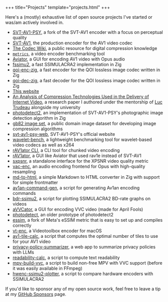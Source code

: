 +++
title="Projects"
template="projects.html"
+++

Here's a (mostly) exhaustive list of open source projects I've started or was/am actively involved in.

- [SVT-AV1-PSY](https://svt-av1-psy.com/), a fork of the SVT-AV1 encoder with a focus on perceptual quality
- [SVT-AV1](https://gitlab.com/AOMediaCodec/SVT-AV1/), the production encoder for the AV1 video codec
- [The Codec Wiki](https://wiki.x266.mov/), a public resource for digital compression knowledge
- [`metrics`](https://github.com/psy-ex/metrics), a video encoder benchmarking tool
- [Aviator](https://github.com/gianni-rosato/aviator), a GUI for encoding AV1 video with Opus audio
- [fssimu2](https://github.com/gianni-rosato/fssimu2), a fast SSIMULACRA2 implementation in Zig
- [qoi-enc-zig](https://github.com/gianni-rosato/qoi-enc-zig), a fast encoder for the QOI lossless image codec written in Zig
- [qoi-dec-zig](https://github.com/gianni-rosato/qoi-dec-zig), a fast decoder for the QOI lossless image codec written in Zig
- [This website](https://github.com/gianni-rosato/www)
- [An Analysis of Compression Technologies Used in the Delivery of Internet Video](https://github.com/gianni-rosato/An-Analysis-of-Compression-Technologies-Used-in-the-Delivery-of-Internet-Video), a research paper I authored under the mentorship of [Luc Trudeau](https://luctrudeau.github.io) alongside my university
- [photodetect2](https://github.com/gianni-rosato/photodetect2), an implementation of SVT-AV1-PSY's photographic image detection algorithm in Zig
- [gb82 image set](https://github.com/gianni-rosato/gb82-image-set), a public domain image dataset for developing image compression algorithms
- [svt-av1-psy-web](https://github.com/gianni-rosato/svt-av1-psy-web), SVT-AV1-PSY's official website
- [wavelet-bench](https://github.com/gianni-rosato/wavelet-bench), a lightweight benchmarking tool for wavelet-based video codecs as well as x264
- [rAV1ator CLI](https://github.com/gianni-rosato/rav1ator-cli), a CLI tool for chunked video encoding
- [rAV1ator](https://github.com/gianni-rosato/rAV1ator), a GUI like Aviator that used rav1e instead of SVT-AV1
- [sxpsnr](https://github.com/gianni-rosato/sxpsnr), a standalone interface for the XPSNR video quality metric
- [vac-enc](https://github.com/gianni-rosato/vac-enc), an audio encoding frontend for Opus with high-quality resampling
- [md-to-html](https://github.com/gianni-rosato/md-to-html), a simple Markdown to HTML converter in Zig with support for simple frontmatter
- [av1an-command-gen](https://github.com/gianni-rosato/av1an-command-gen), a script for generating Av1an encoding commands
- [bdr-ssimu2](https://github.com/gianni-rosato/bdr-ssimu2), a script for plotting SSIMULACRA2 BD-rate graphs on videos
- [aVVCator](https://github.com/gianni-rosato/aVVCator), a GUI for encoding VVC video (made for April Fools)
- [photodetect](https://github.com/gianni-rosato/photodetect), an older prototype of photodetect2
- [essim](https://github.com/gianni-rosato/essim), a fork of Meta's eSSIM metric that is easy to set up and compiles correctly
- [vt-enc](https://github.com/gianni-rosato/vt-enc), a Videotoolbox encoder for macOS
- [av1-tile-calc](https://github.com/gianni-rosato/av1-tile-calc), a script that computes the optimal number of tiles to use for your AV1 video
- [privacy-policy-summarizer](https://github.com/gianni-rosato/privacy-policy-summarizer), a web app to summarize privacy policies with LLMs
- [readability-calc](https://github.com/gianni-rosato/readability-calc), a script to compute text readability
- [mpv-build-vvc](https://github.com/gianni-rosato/mpv-build-vvc), a script to build non-free MPV with VVC support (before it was easily available in FFmpeg)
- [hwenc-ssimu2-plotter](https://github.com/gianni-rosato/hwenc-ssimu2-plotter), a script to compare hardware encoders with SSIMULACRA2

If you'd like to sponsor any of my open source work, feel free to leave a tip at my [GitHub Sponsors](https://github.com/sponsors/gianni-rosato) page.
